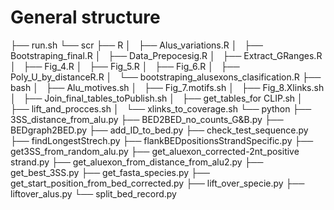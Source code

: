 # General structure

├── run.sh
└── scr
    ├── R
    │   ├── Alus_variations.R
    │   ├── Bootstraping_final.R
    │   ├── Data_Prepocesig.R
    │   ├── Extract_GRanges.R
    │   ├── Fig_4.R
    │   ├── Fig_5.R
    │   ├── Fig_6.R
    │   ├── Poly_U_by_distanceR.R
    │   └── bootstraping_alusexons_clasification.R
    ├── bash
    │   ├── Alu_motives.sh
    │   ├── Fig_7.motifs.sh
    │   ├── Fig_8.Xlinks.sh
    │   ├── Join_final_tables_toPublish.sh
    │   ├── get_tables_for CLIP.sh
    │   ├── lift_and_procces.sh
    │   └── xlinks_to_coverage.sh
    └── python
        ├── 3SS_distance_from_alu.py
        ├── BED2BED_no_counts_G&B.py
        ├── BEDgraph2BED.py
        ├── add_ID_to_bed.py
        ├── check_test_sequence.py
        ├── findLongestStrech.py
        ├── flankBEDpositionsStrandSpecific.py
        ├── get3SS_from_random_alu.py
        ├── get_aluexon_corrected-2nt_positive strand.py
        ├── get_aluexon_from_distance_from_alu2.py
        ├── get_best_3SS.py
        ├── get_fasta_species.py
        ├── get_start_position_from_bed_corrected.py
        ├── lift_over_specie.py
        ├── liftover_alus.py
        └── split_bed_record.py
